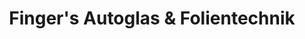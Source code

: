 ---
title: "Finger's Autoglas & Folientechnik"
url: /coswig/fingers-autoglas-und-folientechnik/
shop: Autowerkstatt
---